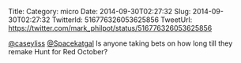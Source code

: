 Title: 
Category: micro
Date: 2014-09-30T02:27:32
Slug: 2014-09-30T02:27:32
TwitterId: 516776326053625856
TweetUrl: https://twitter.com/mark_philpot/status/516776326053625856

[@caseyliss](https://twitter.com/caseyliss) [@Spacekatgal](https://twitter.com/Spacekatgal) Is anyone taking bets on how long till they remake Hunt for Red October?